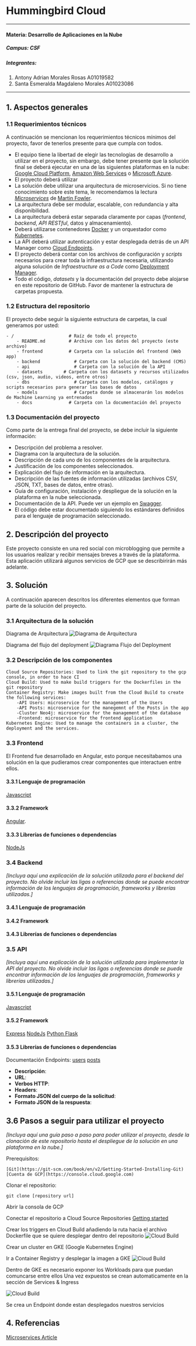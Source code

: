 # Hummingbird Cloud
---
#### Materia: Desarrollo de Aplicaciones en la Nube

##### Campus: CSF

##### Integrantes:
1. Antony Adrian Morales Rosas A01019582
2. Santa Esmeralda Magdaleno Morales A01023086

---
## 1. Aspectos generales

### 1.1 Requerimientos técnicos

A continuación se mencionan los requerimientos técnicos mínimos del proyecto, favor de tenerlos presente para que cumpla con todos.

* El equipo tiene la libertad de elegir las tecnologías de desarrollo a utilizar en el proyecto, sin embargo, debe tener presente que la solución final se deberá ejecutar en una de las siguientes plataformas en la nube: [Google Cloud Platform](https://cloud.google.com/?hl=es), [Amazon Web Services](https://aws.amazon.com/) o [Microsoft Azure](https://azure.microsoft.com/es-mx/).
* El proyecto deberá utilizar 
* La solución debe utilizar una arquitectura de microservicios. Si no tiene conocimiento sobre este tema, le recomendamos la lectura [*Microservices*](https://martinfowler.com/articles/microservices.html) de [Martin Fowler](https://martinfowler.com).
* La arquitectura debe ser modular, escalable, con redundancia y alta disponibilidad.
* La arquitectura deberá estar separada claramente por capas (*frontend*, *backend*, *API RESTful*, datos y almacenamiento).
* Deberá utilizarse contenedores [Docker](https://www.docker.com/) y un orquestador como [Kubernetes](https://kubernetes.io/).
* La API deberá utilizar autenticación y estar desplegada detrás de un API Manager como [Cloud Endpoints](https://cloud.google.com/endpoints/).
* El proyecto deberá contar con los archivos de configuración y *scripts* necesarios para crear toda la infraestructura necesaria, utilizando alguna solución de *Infraestructure as a Code* como [Deployment Manager](https://cloud.google.com/deployment-manager/).
* Todo el código, *datasets* y la documentación del proyecto debe alojarse en este repositorio de GitHub. Favor de mantener la estructura de carpetas propuesta.

### 1.2 Estructura del repositorio
El proyecto debe seguir la siguiente estructura de carpetas, la cual generamos por usted:
```
- / 			        # Raíz de todo el proyecto
    - README.md			# Archivo con los datos del proyecto (este archivo)
    - frontend			# Carpeta con la solución del frontend (Web app)
    - backend			  # Carpeta con la solución del backend (CMS)
    - api			      # Carpeta con la solución de la API
    - datasets		  # Carpeta con los datasets y recursos utilizados (csv, json, audio, videos, entre otros)
    - dbs			      # Carpeta con los modelos, catálogos y scripts necesarios para generar las bases de datos
    - models			  # Carpeta donde se almacenarán los modelos de Machine Learning ya entrenados
    - docs			    # Carpeta con la documentación del proyecto
```

### 1.3 Documentación  del proyecto

Como parte de la entrega final del proyecto, se debe incluir la siguiente información:

* Descripción del problema a resolver.
* Diagrama con la arquitectura de la solución.
* Descripción de cada uno de los componentes de la arquitectura.
* Justificación de los componentes seleccionados.
* Explicación del flujo de información en la arquitectura.
* Descripción de las fuentes de información utilizadas (archivos CSV, JSON, TXT, bases de datos, entre otras).
* Guía de configuración, instalación y despliegue de la solución en la plataforma en la nube seleccionada.
* Documentación de la API. Puede ver un ejemplo en [Swagger](https://swagger.io/). 
* El código debe estar documentado siguiendo los estándares definidos para el lenguaje de programación seleccionado.

## 2. Descripción del proyecto

Este proyecto consiste en una red social con microblogging que permite a los usuarios realizar y recibir mensajes breves a través de la plataforma. Esta aplicación utilizará algunos servicios de GCP que se describirirán más adelante.

## 3. Solución

A continuación aparecen descritos los diferentes elementos que forman parte de la solución del proyecto.

### 3.1 Arquitectura de la solución
Diagrama de Arquitectura
![Diagrama de Arquitectura](/diagrama1.png)

Diagrama del flujo del deployment
![Diagrama Flujo del Deployment](/diagrama2.png)

### 3.2 Descripción de los componentes
```
Cloud Source Repositories: Used to link the git repository to the gcp console, in order to hace CI
Cloud Build: Used to make build triggers for the Dockerfiles in the git repository 
Container Registry: Make images built from the Cloud Build to create the following services:
    -API Users: microservice for the management of the Users
    -API Posts: microservice for the manegemnt of the Posts in the app
    -Cluster Neo4j: microservice for the management of the database
    -Frontend: microservice for the frontend application
Kubernetes Engine: Used to manage the containers in a cluster, the deployment and the services.

```

### 3.3 Frontend

El Frontend fue desarrollado en Angular, esto porque necesitabamos una solución en la que pudieramos crear componentes que interactuen entre ellos.

#### 3.3.1 Lenguaje de programación
[Javascript](https://developer.mozilla.org/es/docs/Web/JavaScript)
#### 3.3.2 Framework
[Angular](https://github.com/angular/angular-cli). 
#### 3.3.3 Librerías de funciones o dependencias
[NodeJs](https://nodejs.org/es/)

### 3.4 Backend

*[Incluya aquí una explicación de la solución utilizada para el backend del proyecto. No olvide incluir las ligas o referencias donde se puede encontrar información de los lenguajes de programación, frameworks y librerías utilizadas.]*

#### 3.4.1 Lenguaje de programación
#### 3.4.2 Framework
#### 3.4.3 Librerías de funciones o dependencias

### 3.5 API

*[Incluya aquí una explicación de la solución utilizada para implementar la API del proyecto. No olvide incluir las ligas o referencias donde se puede encontrar información de los lenguajes de programación, frameworks y librerías utilizadas.]*

#### 3.5.1 Lenguaje de programación
[Javascript](https://developer.mozilla.org/es/docs/Web/JavaScript)
#### 3.5.2 Framework
[Express](https://expressjs.com/es/)
[NodeJs](https://nodejs.org/es/)
[Python Flask](http://flask.pocoo.org/)
#### 3.5.3 Librerías de funciones o dependencias

Documentación Endpoints:
[users](https://github.com/tec-csf/TC3059-PF-Otono-2019-equipo-rojo/tree/master/api/users)
[posts](https://github.com/tec-csf/TC3059-PF-Otono-2019-equipo-rojo/tree/master/api/posts)

* **Descripción**:
* **URL**:
* **Verbos HTTP**:
* **Headers**:
* **Formato JSON del cuerpo de la solicitud**: 
* **Formato JSON de la respuesta**:


## 3.6 Pasos a seguir para utilizar el proyecto

*[Incluya aquí una guía paso a paso para poder utilizar el proyecto, desde la clonación de este repositorio hasta el despliegue de la solución en una plataforma en la nube.]*

Prerequisitos:
```
[Git](https://git-scm.com/book/en/v2/Getting-Started-Installing-Git)
[Cuenta de GCP](https://console.cloud.google.com)
```
Clonar el repositorio:

```
git clone [repository url]
```
Abrir la consola de GCP 

Conectar el repositorio a Cloud Source Repositories
[Getting started](https://cloud.google.com/source-repositories/docs/quickstart?hl=es&_ga=2.230610716.-1876654194.1573748571)

Crear los triggers en Cloud Build añadiendo la ruta hacia el archivo Dockerfile que se quiere desplegar dentro del repositorio
![Cloud Build](/CloudBuild.png)

Crear un cluster en GKE (Google Kubernetes Engine)

Ir a Container Registry y desplegar la imagen a GKE 
![Cloud Build](/ContainerRegistry.png)

Dentro de GKE es necesario exponer los Workloads para que puedan comuncarse entre ellos
Una vez expuestos se crean automaticamente en la sección de Services & Ingress 

![Cloud Build](/GKE.png)

Se crea un Endpoint donde estan desplegados nuestros servicios

## 4. Referencias
[Microservices Article](https://medium.com/codable/microservices-devops-experience-in-the-google-cloud-platform-2bb7527bc555)

